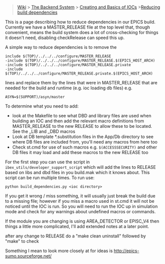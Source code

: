 > [Wiki](Home) > [The Backend System](The-Backend-System) > [Creating and Basics of IOCs](IOCs) >[Reducing build dependencies](Reducing-Build-Dependencies)

This is a page describing how to reduce dependencies in our EPICS build. Currently we have a MASTER_RELEASE file at the top level that, though convenient, means the build system does a lot of cross-checking for things it doesn't need, disabling checkRelease can speed this up.  

A simple way to reduce dependencies is to remove the 
```
include $(TOP)/../../../configure/MASTER_RELEASE
-include $(TOP)/../../../configure/MASTER_RELEASE.$(EPICS_HOST_ARCH)
-include $(TOP)/../../../configure/MASTER_RELEASE.private
-include $(TOP)/../../../configure/MASTER_RELEASE.private.$(EPICS_HOST_ARCH)
```
lines and replace them by the lines that were in MASTER_RELEASE that are needed for the build and runtime (e.g. ioc loading db files) e.g.
```
ASYN=$(SUPPORT)/asyn/master
```
To determine what you need to add: 
* look at the Makefile to see what DBD and library files are used when building an IOC and then add the relevant macro definitions from MASTER_RELEASE to the new RELEASE to allow these to be located. See the _LIB and _DBD macros 
* Look at DB template *.substitution files in the App/Db directory to see where DB files are included from, you'll need any macros from here too
* Check st.cmd for use of such macros e.g. `$(ACCESSSECURITY)` and other DB files it may load and add these macros to the new RELEASE too

For the first step you can use the script in `ibex_utils/developer_support_script` which will add the lines to RELEASE based on libs and dbd files in you build.mak which it knows about. This script can be run multiple times. To run use:

    python build_dependencies.py <ioc directory>

If you get it wrong / miss something, it will usually just break the build due to a missing file; however if you miss a macro used in st.cmd it will not be noticed until the IOC is run. So you will need to run the IOC up in simulation mode and check for any warnings about undefined macros or commands. 

If the module you are changing is using AREA_DETECTOR or EPISC_V4 then things a little more complicated, I'll add extended notes at a later point.
  
after any change to RELEASE do a "make clean uninstall" followed by "make" to check

Something I mean to look more closely at for ideas is http://epics-sumo.sourceforge.net/

